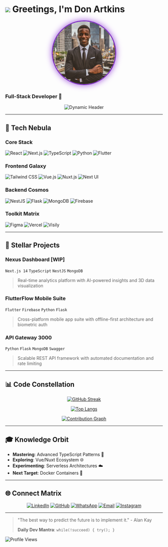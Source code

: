 # <img src="https://media.giphy.com/media/hvRJCLFzcasrR4ia7z/giphy.gif" width="30px"> **Greetings, I'm Don Artkins** 
<div align="center">
  <img src="avatar.png" width="200" style="border-radius: 50%; box-shadow: 0 0 20px #9d4edd; border: 3px solid #7b2cbf">
</div>

### **Full-Stack Developer** 🧠

<p align="center">
  <img src="https://readme-typing-svg.demolab.com?font=Space+Mono&weight=600&size=26&duration=4000&pause=1000&color=FFD700&center=true&vCenter=true&width=500&lines=Transforming+Coffee+%E2%98%95%EF%B8%8F+Into+Code+%F0%9F%92%BB;Building+Tomorrow's+Digital+Landscapes+%F0%9F%8C%8E;Kabarak+University+Scholar+%F0%9F%8E%93;Open+Source+Enthusiast+%F0%9F%A4%96" alt="Dynamic Header" />
</p>

---

## 🚀 **Tech Nebula**

### **Core Stack**
![React](https://img.shields.io/badge/React-61DAFB?style=for-the-badge&logo=react&logoColor=black)
![Next.js](https://img.shields.io/badge/Next.js-000000?style=for-the-badge&logo=nextdotjs&logoColor=white)
![TypeScript](https://img.shields.io/badge/TypeScript-3178C6?style=for-the-badge&logo=typescript&logoColor=white)
![Python](https://img.shields.io/badge/Python-3776AB?style=for-the-badge&logo=python&logoColor=white)
![Flutter](https://img.shields.io/badge/Flutter-02569B?style=for-the-badge&logo=flutter&logoColor=white)

### **Frontend Galaxy**
![Tailwind CSS](https://img.shields.io/badge/Tailwind-06B6D4?style=for-the-badge&logo=tailwindcss&logoColor=white)
![Vue.js](https://img.shields.io/badge/Vue.js-4FC08D?style=for-the-badge&logo=vuedotjs&logoColor=white)
![Nuxt.js](https://img.shields.io/badge/Nuxt-00DC82?style=for-the-badge&logo=nuxtdotjs&logoColor=white)
![Next UI](https://img.shields.io/badge/Next_UI-000000?style=for-the-badge&logo=vercel&logoColor=white)

### **Backend Cosmos**
![NestJS](https://img.shields.io/badge/NestJS-E0234E?style=for-the-badge&logo=nestjs&logoColor=white)
![Flask](https://img.shields.io/badge/Flask-000000?style=for-the-badge&logo=flask&logoColor=white)
![MongoDB](https://img.shields.io/badge/MongoDB-47A248?style=for-the-badge&logo=mongodb&logoColor=white)
![Firebase](https://img.shields.io/badge/Firebase-FFCA28?style=for-the-badge&logo=firebase&logoColor=black)

### **Toolkit Matrix**
![Figma](https://img.shields.io/badge/Figma-F24E1E?style=for-the-badge&logo=figma&logoColor=white)
![Vercel](https://img.shields.io/badge/Vercel-000000?style=for-the-badge&logo=vercel&logoColor=white)
![Visily](https://img.shields.io/badge/Visily-FF6B6B?style=for-the-badge&logo=visualstudiocode&logoColor=white)

---

## 🌌 **Stellar Projects**

### **Nexus Dashboard** [WIP]
`Next.js 14` `TypeScript` `NestJS` `MongoDB`
> Real-time analytics platform with AI-powered insights and 3D data visualization

### **FlutterFlow Mobile Suite**
`Flutter` `Firebase` `Python` `Flask`
> Cross-platform mobile app suite with offline-first architecture and biometric auth

### **API Gateway 3000**
`Python` `Flask` `MongoDB` `Swagger`
> Scalable REST API framework with automated documentation and rate limiting

---

## 📊 **Code Constellation**

<div align="center">

[![GitHub Streak](https://streak-stats.demolab.com?user=DonArtkins&theme=radical&border_radius=10&date_format=M%20j%5B%2C%20Y%5D)](https://git.io/streak-stats)

[![Top Langs](https://github-readme-stats.vercel.app/api/top-langs/?username=DonArtkins&layout=compact&theme=radical&hide_border=true)](https://github.com/anuraghazra/github-readme-stats)

[![Contribution Graph](https://github-readme-activity-graph.vercel.app/graph?username=DonArtkins&theme=react-dark&area=true&hide_border=true)](https://github.com/ashutosh00710/github-readme-activity-graph)

</div>

---

## 🎓 **Knowledge Orbit**

- **Mastering**: Advanced TypeScript Patterns 🧩
- **Exploring**: Vue/Nuxt Ecosystem 🌐
- **Experimenting**: Serverless Architectures ☁️
- **Next Target**: Docker Containers 🐳

---

## 🌐 **Connect Matrix**

<div align="center">
  
[![LinkedIn](https://img.shields.io/badge/LinkedIn-0A66C2?style=for-the-badge&logo=linkedin&logoColor=white)](https://www.linkedin.com/in/opiyo-don-20536a224/)
[![GitHub](https://img.shields.io/badge/GitHub-181717?style=for-the-badge&logo=github&logoColor=white)](https://github.com/DonArtkins)
[![WhatsApp](https://img.shields.io/badge/WhatsApp-25D366?style=for-the-badge&logo=whatsapp&logoColor=white)](https://wa.me/254714230692)
[![Email](https://img.shields.io/badge/Email-EA4335?style=for-the-badge&logo=gmail&logoColor=white)](mailto:opiyodon9@gmail.com)
[![Instagram](https://img.shields.io/badge/Instagram-E4405F?style=for-the-badge&logo=instagram&logoColor=white)](https://www.instagram.com/don_artkins/)

</div>

---

> "The best way to predict the future is to implement it." - Alan Kay
> 
> **Daily Dev Mantra**: `while(!succeed) { try(); }`

![Profile Views](https://komarev.com/ghpvc/?username=DonArtkins&label=Stellar+Visitors&color=7b2cbf&style=flat-square)
